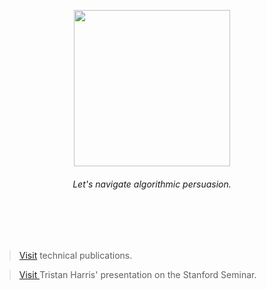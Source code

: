 
<div align="center">

<div align="center"> 
  
<img width=250 src="https://github.com/user-attachments/assets/2ede3110-a5c7-4f5a-8439-2f7e37b8a0b9"></img>


###### Let's navigate algorithmic persuasion.


</div>

</div>
<br><br><br>


> [Visit](https://github.com/casalioy) technical publications.

> [ Visit ](https://www.youtube.com/watch?v=anEykhlBd-Q&list=PLCPB2VbYbLG1gBDKObjjCpX4vaK-5hRVb&t=828) Tristan Harris' presentation on the Stanford Seminar. 


<br>
